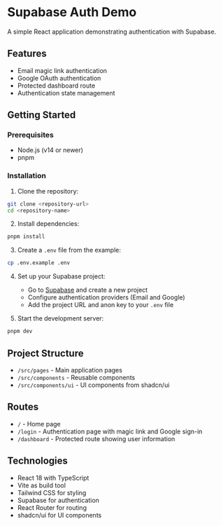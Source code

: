 
# Supabase Auth Demo

A simple React application demonstrating authentication with Supabase.

## Features

- Email magic link authentication
- Google OAuth authentication
- Protected dashboard route
- Authentication state management

## Getting Started

### Prerequisites

- Node.js (v14 or newer)
- pnpm

### Installation

1. Clone the repository:
```bash
git clone <repository-url>
cd <repository-name>
```

2. Install dependencies:
```bash
pnpm install
```

3. Create a `.env` file from the example:
```bash
cp .env.example .env
```

4. Set up your Supabase project:
   - Go to [Supabase](https://supabase.io) and create a new project
   - Configure authentication providers (Email and Google)
   - Add the project URL and anon key to your `.env` file

5. Start the development server:
```bash
pnpm dev
```

## Project Structure

- `/src/pages` - Main application pages
- `/src/components` - Reusable components
- `/src/components/ui` - UI components from shadcn/ui

## Routes

- `/` - Home page
- `/login` - Authentication page with magic link and Google sign-in
- `/dashboard` - Protected route showing user information

## Technologies

- React 18 with TypeScript
- Vite as build tool
- Tailwind CSS for styling
- Supabase for authentication
- React Router for routing
- shadcn/ui for UI components
